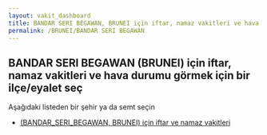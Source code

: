 ```yaml
---
layout: vakit_dashboard
title: BANDAR SERI BEGAWAN, BRUNEI için iftar, namaz vakitleri ve hava durumu - ilçe/eyalet seç
permalink: /BRUNEI/BANDAR SERI BEGAWAN
---
```


## BANDAR SERI BEGAWAN (BRUNEI) için iftar, namaz vakitleri ve hava durumu  görmek için bir ilçe/eyalet seç

Aşağıdaki listeden bir şehir ya da semt seçin

* [ (BANDAR_SERI_BEGAWAN, BRUNEI) için iftar ve namaz vakitleri](/BRUNEI/BANDAR_SERI_BEGAWAN/)

<script type="text/javascript">
  var GLOBAL_COUNTRY = 'BRUNEI';
  var GLOBAL_CITY = 'BANDAR SERI BEGAWAN';
  var GLOBAL_STATE = 'BANDAR SERI BEGAWAN';
</script>
